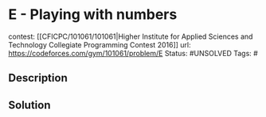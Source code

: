 # E - Playing with numbers

contest: [[CFICPC/101061/101061|Higher Institute for Applied Sciences and Technology Collegiate Programming Contest 2016]]
url: https://codeforces.com/gym/101061/problem/E
Status: #UNSOLVED
Tags: #

## Description

## Solution

